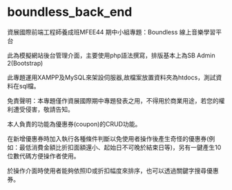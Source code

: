 # boundless_back_end
資展國際前端工程師養成班MFEE44 期中小組專題：Boundless 線上音樂學習平台 

此為模擬網站後台管理介面，主要使用php語法撰寫，排版基本上為SB Admin 2(Bootstrap)

此專題運用XAMPP及MySQL來架設伺服器,故檔案放置資料夾為htdocs，測試資料在sql檔。

免責聲明：本專題僅作資展國際期中專題發表之用，不得用於商業用途，若您的權利遭受侵害，敬請告知。



本人負責的功能為優惠券(coupon)的CRUD功能。

在新增優惠券時加入執行各種條件判斷以免使用者操作後產生奇怪的優惠券(例如：最低消費金額比折扣面額還小、起始日不可晚於結束日等)，另有一鍵產生10位數代碼方便操作者使用。

於操作介面時使用者能夠依照ID或折扣幅度來排序，也可以透過關鍵字搜尋優惠券。
